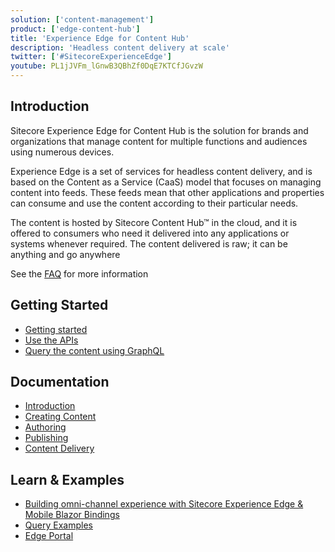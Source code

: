 ```yaml
---
solution: ['content-management']
product: ['edge-content-hub']
title: 'Experience Edge for Content Hub'
description: 'Headless content delivery at scale'
twitter: ['#SitecoreExperienceEdge']
youtube: PL1jJVFm_lGnwB3QBhZf0DqE7KTCfJGvzW
---
```


## Introduction

Sitecore Experience Edge for Content Hub is the solution for brands and organizations that manage content for multiple functions and audiences using numerous devices.

Experience Edge is a set of services for headless content delivery, and is based on the Content as a Service (CaaS) model that focuses on managing content into feeds. These feeds mean that other applications and properties can consume and use the content according to their particular needs.

The content is hosted by Sitecore Content Hub™ in the cloud, and it is offered to consumers who need it delivered into any applications or systems whenever required. The content delivered is raw; it can be anything and go anywhere

See the [FAQ](https://www.sitecore.com/company/news-events/press-releases/2020/12/sitecore-advances-saas-platform-with-sitecore-experience-edge/faq) for more information

## Getting Started

- [Getting started](https://doc.sitecore.com/ch/en/users/content-hub/deliver-content--deliver-content-with-experience-edge.html)
- [Use the APIs](https://doc.sitecore.com/ch/en/users/latest/content-hub/apis-intro.html)
- [Query the content using GraphQL](https://doc.sitecore.com/ch/en/developers/latest/cloud-dev/graphql-examples.html)

## Documentation

- [Introduction](https://doc.sitecore.com/ch/en/users/latest/content-hub/caas-intro.html)
- [Creating Content](https://doc.sitecore.com/ch/en/users/latest/content-hub/create-create.html)
- [Authoring](https://doc.sitecore.com/ch/en/users/latest/content-hub/authoring.html)
- [Publishing](https://doc.sitecore.com/ch/en/users/latest/content-hub/publishing-intro.html)
- [Content Delivery](https://doc.sitecore.com/ch/en/users/latest/content-hub/delivery.html)

## Learn & Examples

- [Building omni-channel experience with Sitecore Experience Edge & Mobile Blazor Bindings ](https://www.youtube.com/watch?v=MxfDqasm0No&pp=sAQA)
- [Query Examples](https://doc.sitecore.com/ch/en/developers/latest/cloud-dev/graphql-examples.html)
- [Edge Portal](https://github.com/Sitecore/edge-portal/)
